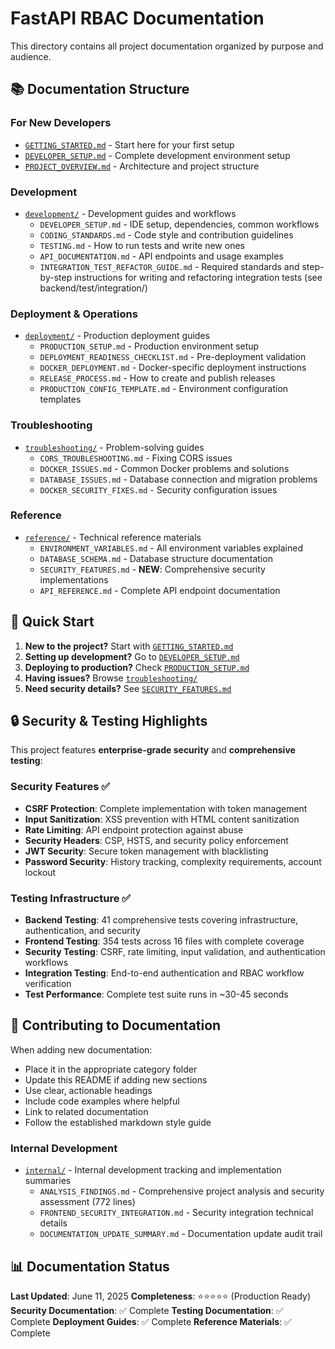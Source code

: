 # FastAPI RBAC Documentation

This directory contains all project documentation organized by purpose and audience.

## 📚 Documentation Structure

### For New Developers

- [`GETTING_STARTED.md`](./getting-started/GETTING_STARTED.md) - Start here for your first setup
- [`DEVELOPER_SETUP.md`](./development/DEVELOPER_SETUP.md) - Complete development environment setup
- [`PROJECT_OVERVIEW.md`](./getting-started/PROJECT_OVERVIEW.md) - Architecture and project structure

### Development

- [`development/`](./development/) - Development guides and workflows
  - `DEVELOPER_SETUP.md` - IDE setup, dependencies, common workflows
  - `CODING_STANDARDS.md` - Code style and contribution guidelines
  - `TESTING.md` - How to run tests and write new ones
  - `API_DOCUMENTATION.md` - API endpoints and usage examples
  - `INTEGRATION_TEST_REFACTOR_GUIDE.md` - Required standards and step-by-step instructions for writing and refactoring integration tests (see backend/test/integration/)

### Deployment & Operations

- [`deployment/`](./deployment/) - Production deployment guides
  - `PRODUCTION_SETUP.md` - Production environment setup
  - `DEPLOYMENT_READINESS_CHECKLIST.md` - Pre-deployment validation
  - `DOCKER_DEPLOYMENT.md` - Docker-specific deployment instructions
  - `RELEASE_PROCESS.md` - How to create and publish releases
  - `PRODUCTION_CONFIG_TEMPLATE.md` - Environment configuration templates

### Troubleshooting

- [`troubleshooting/`](./troubleshooting/) - Problem-solving guides
  - `CORS_TROUBLESHOOTING.md` - Fixing CORS issues
  - `DOCKER_ISSUES.md` - Common Docker problems and solutions
  - `DATABASE_ISSUES.md` - Database connection and migration problems
  - `DOCKER_SECURITY_FIXES.md` - Security configuration issues

### Reference

- [`reference/`](./reference/) - Technical reference materials
  - `ENVIRONMENT_VARIABLES.md` - All environment variables explained
  - `DATABASE_SCHEMA.md` - Database structure documentation
  - `SECURITY_FEATURES.md` - **NEW**: Comprehensive security implementations
  - `API_REFERENCE.md` - Complete API endpoint documentation

## 🚀 Quick Start

1. **New to the project?** Start with [`GETTING_STARTED.md`](./getting-started/GETTING_STARTED.md)
2. **Setting up development?** Go to [`DEVELOPER_SETUP.md`](./development/DEVELOPER_SETUP.md)
3. **Deploying to production?** Check [`PRODUCTION_SETUP.md`](./deployment/PRODUCTION_SETUP.md)
4. **Having issues?** Browse [`troubleshooting/`](./troubleshooting/)
5. **Need security details?** See [`SECURITY_FEATURES.md`](./reference/SECURITY_FEATURES.md)

## 🔒 Security & Testing Highlights

This project features **enterprise-grade security** and **comprehensive testing**:

### Security Features ✅

- **CSRF Protection**: Complete implementation with token management
- **Input Sanitization**: XSS prevention with HTML content sanitization
- **Rate Limiting**: API endpoint protection against abuse
- **Security Headers**: CSP, HSTS, and security policy enforcement
- **JWT Security**: Secure token management with blacklisting
- **Password Security**: History tracking, complexity requirements, account lockout

### Testing Infrastructure ✅

- **Backend Testing**: 41 comprehensive tests covering infrastructure, authentication, and security
- **Frontend Testing**: 354 tests across 16 files with complete coverage
- **Security Testing**: CSRF, rate limiting, input validation, and authentication workflows
- **Integration Testing**: End-to-end authentication and RBAC workflow verification
- **Test Performance**: Complete test suite runs in ~30-45 seconds

## 📝 Contributing to Documentation

When adding new documentation:

- Place it in the appropriate category folder
- Update this README if adding new sections
- Use clear, actionable headings
- Include code examples where helpful
- Link to related documentation
- Follow the established markdown style guide

### Internal Development

- [`internal/`](./internal/) - Internal development tracking and implementation summaries
  - `ANALYSIS_FINDINGS.md` - Comprehensive project analysis and security assessment (772 lines)
  - `FRONTEND_SECURITY_INTEGRATION.md` - Security integration technical details
  - `DOCUMENTATION_UPDATE_SUMMARY.md` - Documentation update audit trail

## 📊 Documentation Status

**Last Updated**: June 11, 2025
**Completeness**: ⭐⭐⭐⭐⭐ (Production Ready)
**Security Documentation**: ✅ Complete
**Testing Documentation**: ✅ Complete
**Deployment Guides**: ✅ Complete
**Reference Materials**: ✅ Complete
